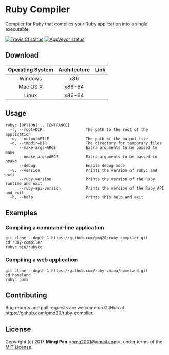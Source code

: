 # Ruby Compiler

Compiler for Ruby that compiles your Ruby application into a single executable.

[![Travis CI status](https://travis-ci.org/pmq20/ruby-compiler.svg?branch=master)](https://travis-ci.org/pmq20/ruby-compiler)
[![AppVeyor status](https://ci.appveyor.com/api/projects/status/93i36eliiy6v3686/branch/master?svg=true)](https://ci.appveyor.com/project/pmq20/ruby-compiler/branch/master)

## Download

| Operating System | Architecture | Link                                                               |
|:----------------:|:------------:|--------------------------------------------------------------------|
|      Windows     |      x86     |       |
|     Mac OS X     |     x86-64   |       |
|       Linux      |     x86-64   |       |

## Usage

    rubyc [OPTION]... [ENTRANCE]
      -r, --root=DIR                   The path to the root of the application
      -o, --output=FILE                The path of the output file
      -d, --tmpdir=DIR                 The directory for temporary files
          --make-args=ARGS             Extra arguments to be passed to make
          --nmake-args=ARGS            Extra arguments to be passed to nmake
          --debug                      Enable debug mode
      -v, --version                    Prints the version of rubyc and exit
          --ruby-version               Prints the version of the Ruby runtime and exit
          --ruby-api-version           Prints the version of the Ruby API and exit
      -h, --help                       Prints this help and exit

## Examples

### Compiling a command-line application

    git clone --depth 1 https://github.com/pmq20/ruby-compiler.git
    cd ruby-compiler
    rubyc bin/rubycc

### Compiling a web application

    git clone --depth 1 https://github.com/ruby-china/homeland.git
    cd homeland
    rubyc puma

## Contributing

Bug reports and pull requests are welcome on GitHub at https://github.com/pmq20/ruby-compiler.

## License

Copyright (c) 2017 **Minqi Pan** &lt;pmq2001@gmail.com&gt;, under terms of the [MIT License](http://opensource.org/licenses/MIT).
